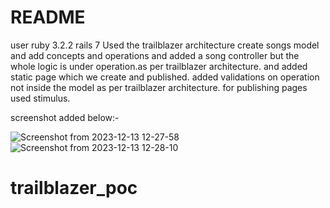 # README
user ruby 3.2.2
rails 7
Used the trailblazer architecture
create songs model and add concepts and operations and added a song controller but the whole logic is under operation.as per trailblazer architecture.
and added static page which we create and published. 
added validations on operation not inside the model as per trailblazer architecture.
for publishing pages used stimulus.

screenshot added below:-

![Screenshot from 2023-12-13 12-27-58](https://github.com/rorong/trailblazer_poc/assets/18528697/a4eb929a-f4a1-40c7-99f2-c61756efd40e)
![Screenshot from 2023-12-13 12-28-10](https://github.com/rorong/trailblazer_poc/assets/18528697/453cc318-f08e-459e-8920-4da1a9279a4d)



# trailblazer_poc
